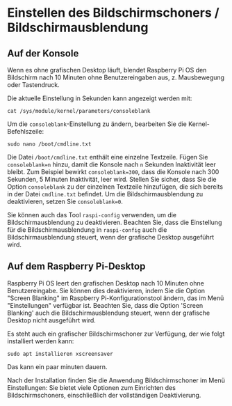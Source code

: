 # Einstellen des Bildschirmschoners / Bildschirmausblendung

## Auf der Konsole

Wenn es ohne grafischen Desktop läuft, blendet Raspberry Pi OS den Bildschirm nach 10 Minuten ohne Benutzereingaben aus, z. Mausbewegung oder Tastendruck.

Die aktuelle Einstellung in Sekunden kann angezeigt werden mit:
```
cat /sys/module/kernel/parameters/consoleblank
```

Um die `consoleblank`-Einstellung zu ändern, bearbeiten Sie die Kernel-Befehlszeile:

```
sudo nano /boot/cmdline.txt
```

Die Datei `/boot/cmdline.txt` enthält eine einzelne Textzeile. Fügen Sie `consoleblank=n` hinzu, damit die Konsole nach `n` Sekunden Inaktivität leer bleibt. Zum Beispiel bewirkt `consoleblank=300`, dass die Konsole nach 300 Sekunden, 5 Minuten Inaktivität, leer wird. Stellen Sie sicher, dass Sie die Option `consoleblank` zu der einzelnen Textzeile hinzufügen, die sich bereits in der Datei `cmdline.txt` befindet. Um die Bildschirmausblendung zu deaktivieren, setzen Sie `consoleblank=0`.

Sie können auch das Tool `raspi-config` verwenden, um die Bildschirmausblendung zu deaktivieren. Beachten Sie, dass die Einstellung für die Bildschirmausblendung in `raspi-config` auch die Bildschirmausblendung steuert, wenn der grafische Desktop ausgeführt wird.

## Auf dem Raspberry Pi-Desktop

Raspberry Pi OS leert den grafischen Desktop nach 10 Minuten ohne Benutzereingabe. Sie können dies deaktivieren, indem Sie die Option "Screen Blanking" im Raspberry Pi-Konfigurationstool ändern, das im Menü "Einstellungen" verfügbar ist. Beachten Sie, dass die Option 'Screen Blanking' auch die Bildschirmausblendung steuert, wenn der grafische Desktop nicht ausgeführt wird.

Es steht auch ein grafischer Bildschirmschoner zur Verfügung, der wie folgt installiert werden kann:

```
sudo apt installieren xscreensaver
```

Das kann ein paar minuten dauern.

Nach der Installation finden Sie die Anwendung Bildschirmschoner im Menü Einstellungen: Sie bietet viele Optionen zum Einrichten des Bildschirmschoners, einschließlich der vollständigen Deaktivierung.